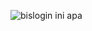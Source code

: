 ![bislogin](https://github.com/irfanyusuf13/project/assets/144302105/afa84ae4-9384-485e-9dfd-87697eeb4c67)
ini apa
